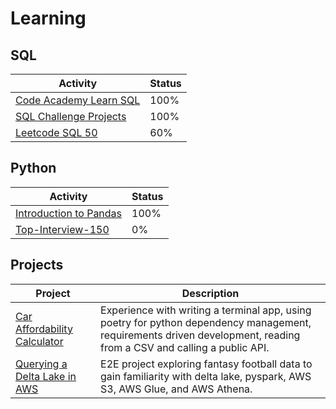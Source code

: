 # Learning

## SQL

| Activity                                                             | Status |
| -------------------------------------------------------------------- | ------ |
| [Code Academy Learn SQL](https://www.codecademy.com/learn/learn-sql) | 100%   |
| [SQL Challenge Projects](https://github.com/machar94/SQL-Challenges) | 100%   |
| [Leetcode SQL 50](https://leetcode.com/studyplan/top-sql-50/)        | 60%    |

## Python

| Activity                                                                         | Status |
| -------------------------------------------------------------------------------- | ------ |
| [Introduction to Pandas](https://leetcode.com/studyplan/introduction-to-pandas/) | 100%   |
| [Top-Interview-150](https://leetcode.com/studyplan/top-interview-150/)           | 0%     |

## Projects

| Project                                                                                | Description                                                                                                                                                          |
| -------------------------------------------------------------------------------------- | -------------------------------------------------------------------------------------------------------------------------------------------------------------------- |
| [Car Affordability Calculator](https://github.com/machar94/CarAffordabilityCalculator) | Experience with writing a terminal app, using poetry for python dependency management, requirements driven development, reading from a CSV and calling a public API. |
| [Querying a Delta Lake in AWS](https://github.com/machar94/delta-lake-project-1) | E2E project exploring fantasy football data to gain familiarity with delta lake, pyspark, AWS S3, AWS Glue, and AWS Athena. |
